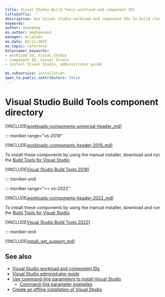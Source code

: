 ```yaml
---
title: Visual Studio Build Tools workload and component IDs
titleSuffix: ''
description: Use Visual Studio workload and component IDs to build classic Windows-based applications
keywords:
author: anandmeg
ms.author: meghaanand
manager: mijacobs
ms.date: 02/11/2025
ms.topic: reference
helpviewer_keywords:
- workload ID, Visual Studio
- component ID, Visual Studio
- install Visual Studio, administrator guide

ms.subservice: installation
open_to_public_contributors: false
---
```

# Visual Studio Build Tools component directory

[!INCLUDE[workloads-components-universal-header_md](includes/workloads-components-universal-header_md.md)]

::: moniker range="vs-2019"

[!INCLUDE[workloads-components-header-2019_md](includes/workloads-components-header-2019_md.md)]

To install these components by using the manual installer, download and run the [Build Tools for Visual Studio](https://visualstudio.microsoft.com/downloads/#build-tools-for-visual-studio-2019).

[!INCLUDE[Visual Studio Build Tools 2019](includes/vs-2019/workload-component-id-vs-build-tools.md)]

::: moniker-end

::: moniker range=">= vs-2022"

[!INCLUDE[workloads-components-header-2022_md](includes/workloads-components-header-2022.md)]

To install these components by using the manual installer, download and run the [Build Tools for Visual Studio](https://visualstudio.microsoft.com/downloads/#build-tools-for-visual-studio-2022).

[!INCLUDE[Visual Studio Build Tools 2022](includes/vs-2022/workload-component-id-vs-build-tools.md)]

::: moniker-end

[!INCLUDE[install_get_support_md](includes/install_get_support_md.md)]

## See also

* [Visual Studio workload and component IDs](workload-and-component-ids.md)
* [Visual Studio administrator guide](visual-studio-administrator-guide.md)
* [Use command-line parameters to install Visual Studio](use-command-line-parameters-to-install-visual-studio.md)
  * [Command-line parameter examples](command-line-parameter-examples.md)
* [Create an offline installation of Visual Studio](create-an-offline-installation-of-visual-studio.md)
